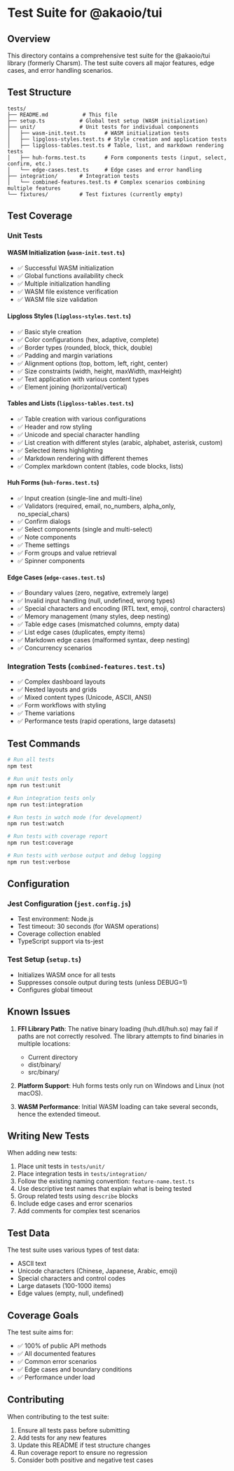 # Test Suite for @akaoio/tui

## Overview

This directory contains a comprehensive test suite for the @akaoio/tui library (formerly Charsm). The test suite covers all major features, edge cases, and error handling scenarios.

## Test Structure

```
tests/
├── README.md           # This file
├── setup.ts           # Global test setup (WASM initialization)
├── unit/              # Unit tests for individual components
│   ├── wasm-init.test.ts      # WASM initialization tests
│   ├── lipgloss-styles.test.ts # Style creation and application tests
│   ├── lipgloss-tables.test.ts # Table, list, and markdown rendering tests
│   ├── huh-forms.test.ts      # Form components tests (input, select, confirm, etc.)
│   └── edge-cases.test.ts     # Edge cases and error handling
├── integration/       # Integration tests
│   └── combined-features.test.ts # Complex scenarios combining multiple features
└── fixtures/          # Test fixtures (currently empty)
```

## Test Coverage

### Unit Tests

#### WASM Initialization (`wasm-init.test.ts`)
- ✅ Successful WASM initialization
- ✅ Global functions availability check
- ✅ Multiple initialization handling
- ✅ WASM file existence verification
- ✅ WASM file size validation

#### Lipgloss Styles (`lipgloss-styles.test.ts`)
- ✅ Basic style creation
- ✅ Color configurations (hex, adaptive, complete)
- ✅ Border types (rounded, block, thick, double)
- ✅ Padding and margin variations
- ✅ Alignment options (top, bottom, left, right, center)
- ✅ Size constraints (width, height, maxWidth, maxHeight)
- ✅ Text application with various content types
- ✅ Element joining (horizontal/vertical)

#### Tables and Lists (`lipgloss-tables.test.ts`)
- ✅ Table creation with various configurations
- ✅ Header and row styling
- ✅ Unicode and special character handling
- ✅ List creation with different styles (arabic, alphabet, asterisk, custom)
- ✅ Selected items highlighting
- ✅ Markdown rendering with different themes
- ✅ Complex markdown content (tables, code blocks, lists)

#### Huh Forms (`huh-forms.test.ts`)
- ✅ Input creation (single-line and multi-line)
- ✅ Validators (required, email, no_numbers, alpha_only, no_special_chars)
- ✅ Confirm dialogs
- ✅ Select components (single and multi-select)
- ✅ Note components
- ✅ Theme settings
- ✅ Form groups and value retrieval
- ✅ Spinner components

#### Edge Cases (`edge-cases.test.ts`)
- ✅ Boundary values (zero, negative, extremely large)
- ✅ Invalid input handling (null, undefined, wrong types)
- ✅ Special characters and encoding (RTL text, emoji, control characters)
- ✅ Memory management (many styles, deep nesting)
- ✅ Table edge cases (mismatched columns, empty data)
- ✅ List edge cases (duplicates, empty items)
- ✅ Markdown edge cases (malformed syntax, deep nesting)
- ✅ Concurrency scenarios

### Integration Tests (`combined-features.test.ts`)
- ✅ Complex dashboard layouts
- ✅ Nested layouts and grids
- ✅ Mixed content types (Unicode, ASCII, ANSI)
- ✅ Form workflows with styling
- ✅ Theme variations
- ✅ Performance tests (rapid operations, large datasets)

## Test Commands

```bash
# Run all tests
npm test

# Run unit tests only
npm run test:unit

# Run integration tests only
npm run test:integration

# Run tests in watch mode (for development)
npm run test:watch

# Run tests with coverage report
npm run test:coverage

# Run tests with verbose output and debug logging
npm run test:verbose
```

## Configuration

### Jest Configuration (`jest.config.js`)
- Test environment: Node.js
- Test timeout: 30 seconds (for WASM operations)
- Coverage collection enabled
- TypeScript support via ts-jest

### Test Setup (`setup.ts`)
- Initializes WASM once for all tests
- Suppresses console output during tests (unless DEBUG=1)
- Configures global timeout

## Known Issues

1. **FFI Library Path**: The native binary loading (huh.dll/huh.so) may fail if paths are not correctly resolved. The library attempts to find binaries in multiple locations:
   - Current directory
   - dist/binary/
   - src/binary/

2. **Platform Support**: Huh forms tests only run on Windows and Linux (not macOS).

3. **WASM Performance**: Initial WASM loading can take several seconds, hence the extended timeout.

## Writing New Tests

When adding new tests:

1. Place unit tests in `tests/unit/`
2. Place integration tests in `tests/integration/`
3. Follow the existing naming convention: `feature-name.test.ts`
4. Use descriptive test names that explain what is being tested
5. Group related tests using `describe` blocks
6. Include edge cases and error scenarios
7. Add comments for complex test scenarios

## Test Data

The test suite uses various types of test data:
- ASCII text
- Unicode characters (Chinese, Japanese, Arabic, emoji)
- Special characters and control codes
- Large datasets (100-1000 items)
- Edge values (empty, null, undefined)

## Coverage Goals

The test suite aims for:
- ✅ 100% of public API methods
- ✅ All documented features
- ✅ Common error scenarios
- ✅ Edge cases and boundary conditions
- ✅ Performance under load

## Contributing

When contributing to the test suite:
1. Ensure all tests pass before submitting
2. Add tests for any new features
3. Update this README if test structure changes
4. Run coverage report to ensure no regression
5. Consider both positive and negative test cases